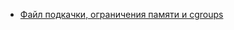 * [Файл подкачки, ограничения памяти и cgroups](/articles/%D0%A4%D0%B0%D0%B9%D0%BB%20%D0%BF%D0%BE%D0%B4%D0%BA%D0%B0%D1%87%D0%BA%D0%B8%2C%20%D0%BE%D0%B3%D1%80%D0%B0%D0%BD%D0%B8%D1%87%D0%B5%D0%BD%D0%B8%D1%8F%20%D0%BF%D0%B0%D0%BC%D1%8F%D1%82%D0%B8%20%D0%B8%20cgroups.md)
